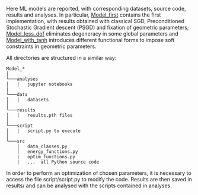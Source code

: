 

Here ML models are reported, with corresponding datasets, source code, results and analyses. In particular, [Model_first](Model_first) contains the first implementation, with results obtained with classical SGD, Preconditioned Stochastic Gradient descent (PSGD) and fixation of geometric parameters; [Model_less_dof](Model_less_dof) eliminates degeneracy in some global parameters and [Model_with_tanh](Model_with_tanh) introduces different functional forms to impose soft constraints in geometric parameters.

All directories are structured in a similar way:
```
Model_*
│   
└───analyses 
│   |   jupyter notebooks
|
└───data
│   │   datasets
│   
└───results  
│   |   results.pth files  
│       
└───script      
│   |   script.py to execute
│   
└───src
    │   data_classes.py
    │   energy_functions.py
    |   optim_functions.py
    |   ...  all Python source code
```
In order to perform an optimization of chosen parameters, it is necessary to access the file script/script.py to modify the code. Results are then saved in results/ and can be analysed with the scripts contained in analyses.
